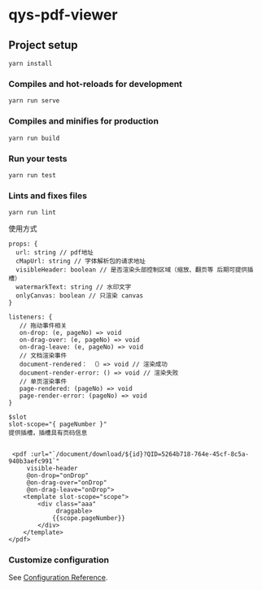 # qys-pdf-viewer

## Project setup
```
yarn install
```

### Compiles and hot-reloads for development
```
yarn run serve
```

### Compiles and minifies for production
```
yarn run build
```

### Run your tests
```
yarn run test
```

### Lints and fixes files
```
yarn run lint
```

使用方式
```
props: {
  url: string // pdf地址 
  cMapUrl: string // 字体解析包的请求地址 
  visibleHeader: boolean // 是否渲染头部控制区域（缩放、翻页等 后期可提供插槽）
  watermarkText: string // 水印文字
  onlyCanvas: boolean // 只渲染 canvas
}

listeners: {
   // 拖动事件相关
   on-drop: (e, pageNo) => void
   on-drag-over: (e, pageNo) => void
   on-drag-leave: (e, pageNo) => void
   // 文档渲染事件
   document-rendered： （）=> void // 渲染成功
   document-render-error: () => void // 渲染失败
   // 单页渲染事件
   page-rendered: (pageNo) => void
   page-render-error: (pageNo) => void
}

$slot
slot-scope="{ pageNumber }"
提供插槽，插槽具有页码信息


 <pdf :url="`/document/download/${id}?QID=5264b718-764e-45cf-8c5a-940b3aefc991`"
     visible-header
     @on-drop="onDrop"
     @on-drag-over="onDrop"
     @on-drag-leave="onDrop">
    <template slot-scope="scope">
        <div class="aaa"
             draggable>
            {{scope.pageNumber}}
        </div>
    </template>
</pdf>
```


### Customize configuration
See [Configuration Reference](https://cli.vuejs.org/config/).
